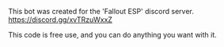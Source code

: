 This bot was created for the 'Fallout ESP' discord server.
https://discord.gg/xvTRzuWxxZ

This code is free use, and you can do anything you want with it.
